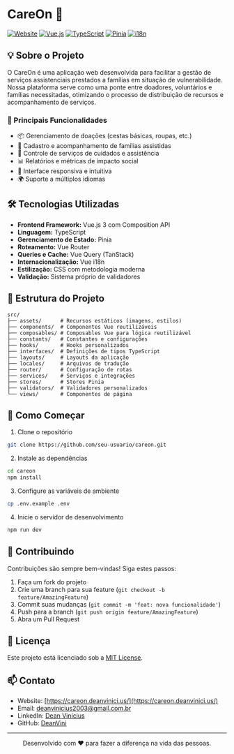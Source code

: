 # CareOn 🤝

[![Website](https://img.shields.io/website?url=https%3A%2F%2Fcareon.deanvinici.us)](https://careon.deanvinici.us/)
[![Vue.js](https://img.shields.io/badge/Vue.js-3.x-4FC08D?logo=vue.js)](https://vuejs.org/)
[![TypeScript](https://img.shields.io/badge/TypeScript-5.x-3178C6?logo=typescript)](https://www.typescriptlang.org/)
[![Pinia](https://img.shields.io/badge/Pinia-State%20Management-yellow?logo=vue.js)](https://pinia.vuejs.org/)
[![i18n](https://img.shields.io/badge/i18n-Multilingual-green)](https://vue-i18n.intlify.dev/)

## 💡 Sobre o Projeto

O CareOn é uma aplicação web desenvolvida para facilitar a gestão de serviços assistenciais prestados a famílias em situação de vulnerabilidade. Nossa plataforma serve como uma ponte entre doadores, voluntários e famílias necessitadas, otimizando o processo de distribuição de recursos e acompanhamento de serviços.

### 🎯 Principais Funcionalidades

- 📦 Gerenciamento de doações (cestas básicas, roupas, etc.)
- 👥 Cadastro e acompanhamento de famílias assistidas
- 🤝 Controle de serviços de cuidados e assistência
- 📊 Relatórios e métricas de impacto social
- 📱 Interface responsiva e intuitiva
- 🌍 Suporte a múltiplos idiomas

## 🛠️ Tecnologias Utilizadas

- **Frontend Framework:** Vue.js 3 com Composition API
- **Linguagem:** TypeScript
- **Gerenciamento de Estado:** Pinia
- **Roteamento:** Vue Router
- **Queries e Cache:** Vue Query (TanStack)
- **Internacionalização:** Vue i18n
- **Estilização:** CSS com metodologia moderna
- **Validação:** Sistema próprio de validadores

## 📁 Estrutura do Projeto

```
src/
├── assets/      # Recursos estáticos (imagens, estilos)
├── components/  # Componentes Vue reutilizáveis
├── composables/ # Composables Vue para lógica reutilizável
├── constants/   # Constantes e configurações
├── hooks/       # Hooks personalizados
├── interfaces/  # Definições de tipos TypeScript
├── layouts/     # Layouts da aplicação
├── locales/     # Arquivos de tradução
├── router/      # Configuração de rotas
├── services/    # Serviços e integrações
├── stores/      # Stores Pinia
├── validators/  # Validadores personalizados
└── views/       # Componentes de página
```

## 🚀 Como Começar

1. Clone o repositório
```bash
git clone https://github.com/seu-usuario/careon.git
```

2. Instale as dependências
```bash
cd careon
npm install
```

3. Configure as variáveis de ambiente
```bash
cp .env.example .env
```

4. Inicie o servidor de desenvolvimento
```bash
npm run dev
```

## 🤝 Contribuindo

Contribuições são sempre bem-vindas! Siga estes passos:

1. Faça um fork do projeto
2. Crie uma branch para sua feature (`git checkout -b feature/AmazingFeature`)
3. Commit suas mudanças (`git commit -m 'feat: nova funcionalidade'`)
4. Push para a branch (`git push origin feature/AmazingFeature`)
5. Abra um Pull Request

## 📝 Licença

Este projeto está licenciado sob a [MIT License](LICENSE).

## 📫 Contato

- Website: [https://careon.deanvinici.us/](https://careon.deanvinici.us/)
- Email: [deanvinicius2003@gmail.com.br](mailto:deanvinicius2003@gmail.com)
- LinkedIn: [Dean Vinícius](https://www.linkedin.com/in/dean-vin%C3%ADcius-26b274258/)
- GitHub: [DeanVini](https://github.com/DeanVini)

---

<div align="center">

Desenvolvido com ❤️ para fazer a diferença na vida das pessoas.

</div>
